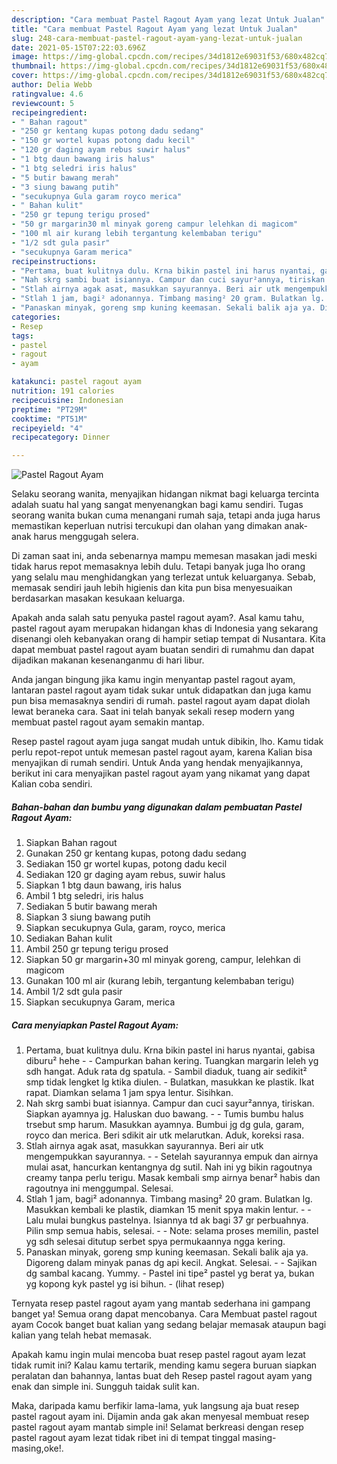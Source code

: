 ```yaml
---
description: "Cara membuat Pastel Ragout Ayam yang lezat Untuk Jualan"
title: "Cara membuat Pastel Ragout Ayam yang lezat Untuk Jualan"
slug: 248-cara-membuat-pastel-ragout-ayam-yang-lezat-untuk-jualan
date: 2021-05-15T07:22:03.696Z
image: https://img-global.cpcdn.com/recipes/34d1812e69031f53/680x482cq70/pastel-ragout-ayam-foto-resep-utama.jpg
thumbnail: https://img-global.cpcdn.com/recipes/34d1812e69031f53/680x482cq70/pastel-ragout-ayam-foto-resep-utama.jpg
cover: https://img-global.cpcdn.com/recipes/34d1812e69031f53/680x482cq70/pastel-ragout-ayam-foto-resep-utama.jpg
author: Delia Webb
ratingvalue: 4.6
reviewcount: 5
recipeingredient:
- " Bahan ragout"
- "250 gr kentang kupas potong dadu sedang"
- "150 gr wortel kupas potong dadu kecil"
- "120 gr daging ayam rebus suwir halus"
- "1 btg daun bawang iris halus"
- "1 btg seledri iris halus"
- "5 butir bawang merah"
- "3 siung bawang putih"
- "secukupnya Gula garam royco merica"
- " Bahan kulit"
- "250 gr tepung terigu prosed"
- "50 gr margarin30 ml minyak goreng campur lelehkan di magicom"
- "100 ml air kurang lebih tergantung kelembaban terigu"
- "1/2 sdt gula pasir"
- "secukupnya Garam merica"
recipeinstructions:
- "Pertama, buat kulitnya dulu. Krna bikin pastel ini harus nyantai, gabisa diburu² hehe  Campurkan bahan kering. Tuangkan margarin leleh yg sdh hangat. Aduk rata dg spatula. Sambil diaduk, tuang air sedikit² smp tidak lengket lg ktika diulen. Bulatkan, masukkan ke plastik. Ikat rapat. Diamkan selama 1 jam spya lentur. Sisihkan."
- "Nah skrg sambi buat isiannya. Campur dan cuci sayur²annya, tiriskan. Siapkan ayamnya jg. Haluskan duo bawang.  Tumis bumbu halus trsebut smp harum. Masukkan ayamnya. Bumbui jg dg gula, garam, royco dan merica. Beri sdikit air utk melarutkan. Aduk, koreksi rasa."
- "Stlah airnya agak asat, masukkan sayurannya. Beri air utk mengempukkan sayurannya.  Setelah sayurannya empuk dan airnya mulai asat, hancurkan kentangnya dg sutil. Nah ini yg bikin ragoutnya creamy tanpa perlu terigu. Masak kembali smp airnya benar² habis dan ragoutnya ini menggumpal. Selesai."
- "Stlah 1 jam, bagi² adonannya. Timbang masing² 20 gram. Bulatkan lg. Masukkan kembali ke plastik, diamkan 15 menit spya makin lentur.  Lalu mulai bungkus pastelnya. Isiannya td ak bagi 37 gr perbuahnya. Pilin smp semua habis, selesai.  Note: selama proses memilin, pastel yg sdh selesai ditutup serbet spya permukaannya ngga kering."
- "Panaskan minyak, goreng smp kuning keemasan. Sekali balik aja ya. Digoreng dalam minyak panas dg api kecil. Angkat. Selesai.  Sajikan dg sambal kacang. Yummy. Pastel ini tipe² pastel yg berat ya, bukan yg kopong kyk pastel yg isi bihun.           (lihat resep)"
categories:
- Resep
tags:
- pastel
- ragout
- ayam

katakunci: pastel ragout ayam 
nutrition: 191 calories
recipecuisine: Indonesian
preptime: "PT29M"
cooktime: "PT51M"
recipeyield: "4"
recipecategory: Dinner

---
```



![Pastel Ragout Ayam](https://img-global.cpcdn.com/recipes/34d1812e69031f53/680x482cq70/pastel-ragout-ayam-foto-resep-utama.jpg)

Selaku seorang wanita, menyajikan hidangan nikmat bagi keluarga tercinta adalah suatu hal yang sangat menyenangkan bagi kamu sendiri. Tugas seorang  wanita bukan cuma menangani rumah saja, tetapi anda juga harus memastikan keperluan nutrisi tercukupi dan olahan yang dimakan anak-anak harus menggugah selera.

Di zaman  saat ini, anda sebenarnya mampu memesan masakan jadi meski tidak harus repot memasaknya lebih dulu. Tetapi banyak juga lho orang yang selalu mau menghidangkan yang terlezat untuk keluarganya. Sebab, memasak sendiri jauh lebih higienis dan kita pun bisa menyesuaikan berdasarkan masakan kesukaan keluarga. 



Apakah anda salah satu penyuka pastel ragout ayam?. Asal kamu tahu, pastel ragout ayam merupakan hidangan khas di Indonesia yang sekarang disenangi oleh kebanyakan orang di hampir setiap tempat di Nusantara. Kita dapat membuat pastel ragout ayam buatan sendiri di rumahmu dan dapat dijadikan makanan kesenanganmu di hari libur.

Anda jangan bingung jika kamu ingin menyantap pastel ragout ayam, lantaran pastel ragout ayam tidak sukar untuk didapatkan dan juga kamu pun bisa memasaknya sendiri di rumah. pastel ragout ayam dapat diolah lewat beraneka cara. Saat ini telah banyak sekali resep modern yang membuat pastel ragout ayam semakin mantap.

Resep pastel ragout ayam juga sangat mudah untuk dibikin, lho. Kamu tidak perlu repot-repot untuk memesan pastel ragout ayam, karena Kalian bisa menyajikan di rumah sendiri. Untuk Anda yang hendak menyajikannya, berikut ini cara menyajikan pastel ragout ayam yang nikamat yang dapat Kalian coba sendiri.

<!--inarticleads1-->

##### Bahan-bahan dan bumbu yang digunakan dalam pembuatan Pastel Ragout Ayam:

1. Siapkan  Bahan ragout
1. Gunakan 250 gr kentang kupas, potong dadu sedang
1. Sediakan 150 gr wortel kupas, potong dadu kecil
1. Sediakan 120 gr daging ayam rebus, suwir halus
1. Siapkan 1 btg daun bawang, iris halus
1. Ambil 1 btg seledri, iris halus
1. Sediakan 5 butir bawang merah
1. Siapkan 3 siung bawang putih
1. Siapkan secukupnya Gula, garam, royco, merica
1. Sediakan  Bahan kulit
1. Ambil 250 gr tepung terigu prosed
1. Siapkan 50 gr margarin+30 ml minyak goreng, campur, lelehkan di magicom
1. Gunakan 100 ml air (kurang lebih, tergantung kelembaban terigu)
1. Ambil 1/2 sdt gula pasir
1. Siapkan secukupnya Garam, merica




<!--inarticleads2-->

##### Cara menyiapkan Pastel Ragout Ayam:

1. Pertama, buat kulitnya dulu. Krna bikin pastel ini harus nyantai, gabisa diburu² hehe -  - Campurkan bahan kering. Tuangkan margarin leleh yg sdh hangat. Aduk rata dg spatula. - Sambil diaduk, tuang air sedikit² smp tidak lengket lg ktika diulen. - Bulatkan, masukkan ke plastik. Ikat rapat. Diamkan selama 1 jam spya lentur. Sisihkan.
1. Nah skrg sambi buat isiannya. Campur dan cuci sayur²annya, tiriskan. Siapkan ayamnya jg. Haluskan duo bawang. -  - Tumis bumbu halus trsebut smp harum. Masukkan ayamnya. Bumbui jg dg gula, garam, royco dan merica. Beri sdikit air utk melarutkan. Aduk, koreksi rasa.
1. Stlah airnya agak asat, masukkan sayurannya. Beri air utk mengempukkan sayurannya. -  - Setelah sayurannya empuk dan airnya mulai asat, hancurkan kentangnya dg sutil. Nah ini yg bikin ragoutnya creamy tanpa perlu terigu. Masak kembali smp airnya benar² habis dan ragoutnya ini menggumpal. Selesai.
1. Stlah 1 jam, bagi² adonannya. Timbang masing² 20 gram. Bulatkan lg. Masukkan kembali ke plastik, diamkan 15 menit spya makin lentur. -  - Lalu mulai bungkus pastelnya. Isiannya td ak bagi 37 gr perbuahnya. Pilin smp semua habis, selesai. -  - Note: selama proses memilin, pastel yg sdh selesai ditutup serbet spya permukaannya ngga kering.
1. Panaskan minyak, goreng smp kuning keemasan. Sekali balik aja ya. Digoreng dalam minyak panas dg api kecil. Angkat. Selesai. -  - Sajikan dg sambal kacang. Yummy. - Pastel ini tipe² pastel yg berat ya, bukan yg kopong kyk pastel yg isi bihun. -           (lihat resep)




Ternyata resep pastel ragout ayam yang mantab sederhana ini gampang banget ya! Semua orang dapat mencobanya. Cara Membuat pastel ragout ayam Cocok banget buat kalian yang sedang belajar memasak ataupun bagi kalian yang telah hebat memasak.

Apakah kamu ingin mulai mencoba buat resep pastel ragout ayam lezat tidak rumit ini? Kalau kamu tertarik, mending kamu segera buruan siapkan peralatan dan bahannya, lantas buat deh Resep pastel ragout ayam yang enak dan simple ini. Sungguh taidak sulit kan. 

Maka, daripada kamu berfikir lama-lama, yuk langsung aja buat resep pastel ragout ayam ini. Dijamin anda gak akan menyesal membuat resep pastel ragout ayam mantab simple ini! Selamat berkreasi dengan resep pastel ragout ayam lezat tidak ribet ini di tempat tinggal masing-masing,oke!.

